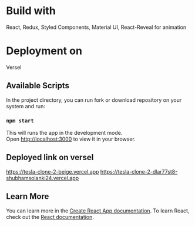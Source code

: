# Build with
  React, Redux, Styled Components, Material UI, React-Reveal for animation

# Deployment on 
  Versel

## Available Scripts

In the project directory, you can run fork or download repository on your system and run:

### `npm start` 

This will runs the app in the development mode.\
Open [http://localhost:3000](http://localhost:3000) to view it in your browser.
 
## Deployed link on versel 
https://tesla-clone-2-beige.vercel.app
https://tesla-clone-2-dlar77st8-shubhamsolanki24.vercel.app

## Learn More

You can learn more in the [Create React App documentation](https://facebook.github.io/create-react-app/docs/getting-started).
To learn React, check out the [React documentation](https://reactjs.org/).
